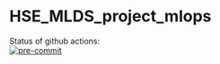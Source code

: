 # HSE_MLDS_project_mlops

Status of github actions:  
[![pre-commit](https://github.com/sophieebuz/HSE_MLDS_project_mlops/actions/workflows/pre-commit.yml/badge.svg)](https://github.com/sophieebuz/HSE_MLDS_project_mlops/actions/workflows/pre-commit.yml)

